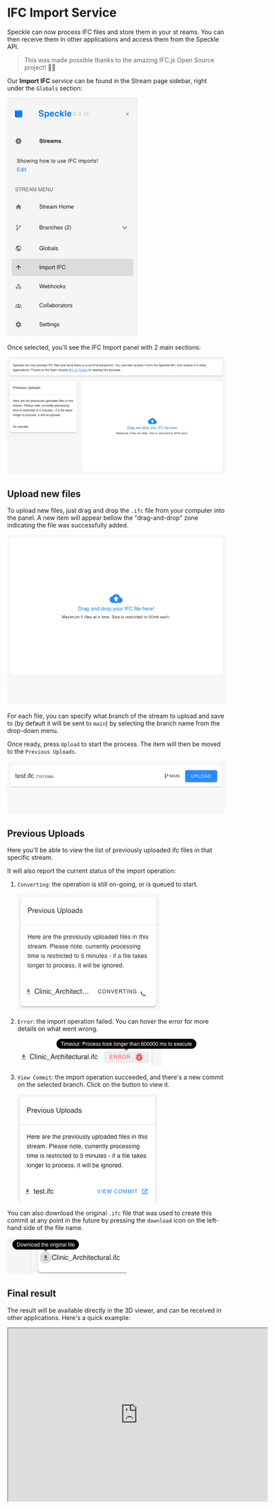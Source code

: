 # IFC Import Service

Speckle can now process IFC files and store them in your st reams. You can then receive them in other applications and access them from the Speckle API.

> This was made possible thanks to the amazing IFC.js Open Source project! 🙌🏼

Our **Import IFC** service can be found in the Stream page sidebar, right under the `Globals` section:

![IFC Import](./img-ifc/ifc-sidebar.png)

Once selected, you'll see the IFC Import panel with 2 main sections:

![IFC Panel Sections](./img-ifc/ifc-panels.png)

## Upload new files

To upload new files, just drag and drop the `.ifc` file from your computer into the panel. A new item will appear bellow the "drag-and-drop" zone indicating the file was successfully added.

![Drag and drop new file](./img-ifc/drag-drop-new-file.gif)

For each file, you can specify what branch of the stream to upload and save to (by default it will be sent to `main`) by selecting the branch name from the drop-down menu.

Once ready, press `Upload` to start the process. The item will then be moved to the `Previous Uploads`.

![Start import process](./img-ifc/select-branch-and-upload.gif)

## Previous Uploads

Here you'll be able to view the list of previously uploaded ifc files in that specific stream.

It will also report the current status of the import operation:

1. `Converting`: the operation is still on-going, or is queued to start.

   ![Converting status](./img-ifc/previous-uploads.gif)

2. `Error`: the import operation failed. You can hover the error for more details on what went wrong.

   ![Error status](./img-ifc/upload-error.png)

3. `View Commit`: the import operation succeeded, and there's a new commit on the selected branch. Click on the button to view it.

   ![Success status](./img-ifc/upload-complete.png)

You can also download the original `.ifc` file that was used to create this commit at any point in the future by pressing the `download` icon on the left-hand side of the file name.

![Download link](./img-ifc/upload-download.png)

## Final result

The result will be available directly in the 3D viewer, and can be received in other applications. Here's a quick example:

<iframe src="https://speckle.xyz/embed?stream=d9f76faff3&commit=3e47b02175" width=600 height=400 />

